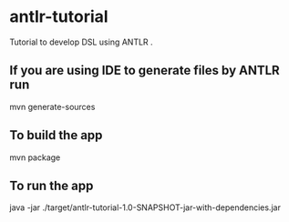 # antlr-tutorial
Tutorial to develop DSL using ANTLR .

## If you are using IDE to generate files by ANTLR run
mvn generate-sources

## To build the app 
mvn package

## To run the app
java -jar ./target/antlr-tutorial-1.0-SNAPSHOT-jar-with-dependencies.jar
